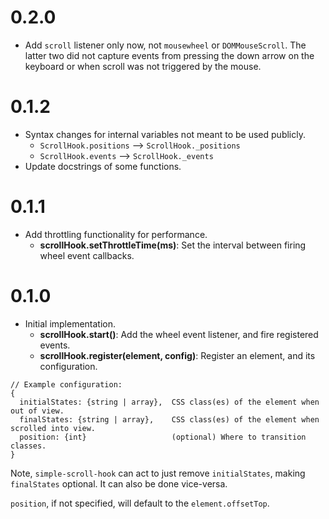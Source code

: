 # 0.2.0
+ Add `scroll` listener only now, not `mousewheel` or `DOMMouseScroll`. The latter two did not capture events from pressing the down arrow on the keyboard or when scroll was not triggered by the mouse.

# 0.1.2
+ Syntax changes for internal variables not meant to be used publicly.
  + `ScrollHook.positions` --> `ScrollHook._positions`
  + `ScrollHook.events` --> `ScrollHook._events`
+ Update docstrings of some functions.

# 0.1.1
+ Add throttling functionality for performance.
  + **scrollHook.setThrottleTime(ms)**: Set the interval between firing wheel event callbacks.


# 0.1.0
+ Initial implementation.
  + **scrollHook.start()**: Add the wheel event listener, and fire registered events.
  + **scrollHook.register(element, config)**: Register an element, and its configuration.
```
// Example configuration:
{
  initialStates: {string | array},  CSS class(es) of the element when out of view.
  finalStates: {string | array},    CSS class(es) of the element when scrolled into view.
  position: {int}                   (optional) Where to transition classes.
}
```
Note,
`simple-scroll-hook` can act to just remove `initialStates`, making `finalStates` optional.
It can also be done vice-versa.

`position`, if not specified, will default to the `element.offsetTop`.
